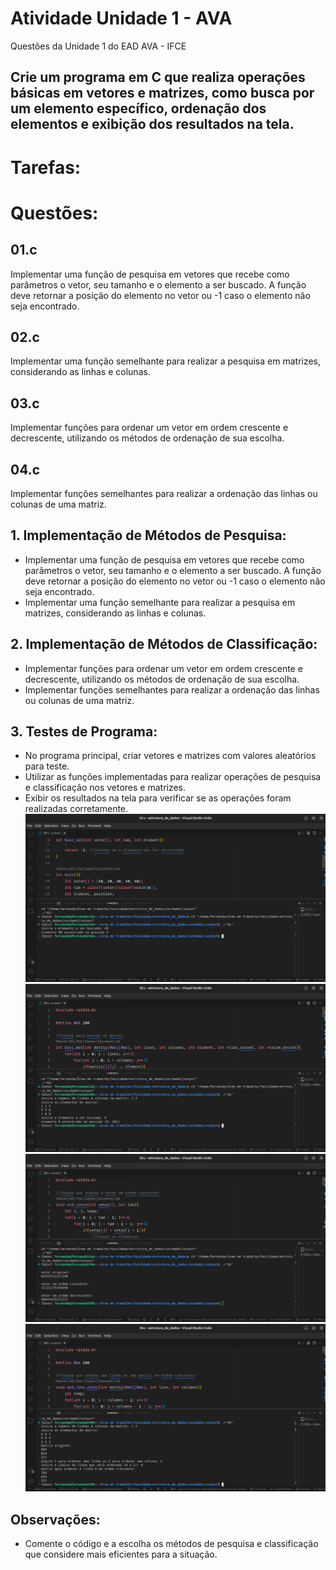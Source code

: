 # Atividade Unidade 1 - AVA
Questões da Unidade 1 do EAD AVA - IFCE 

## Crie um programa em C que realiza operações básicas em vetores e matrizes, como busca por um elemento específico, ordenação dos elementos e exibição dos resultados na tela.

# Tarefas:

# Questões:
## 01.c 
Implementar uma função de pesquisa em vetores que recebe como parâmetros o vetor, seu tamanho e o elemento a ser buscado. A função deve retornar a posição do elemento no vetor ou -1 caso o elemento não seja encontrado.

## 02.c
Implementar uma função semelhante para realizar a pesquisa em matrizes, considerando as linhas e colunas.

## 03.c
Implementar funções para ordenar um vetor em ordem crescente e decrescente, utilizando os métodos de ordenação de sua escolha.

## 04.c 
Implementar funções semelhantes para realizar a ordenação das linhas ou colunas de uma matriz.

## 1. Implementação de Métodos de Pesquisa:
- Implementar uma função de pesquisa em vetores que recebe como parâmetros o vetor, seu tamanho e o elemento a ser buscado. A função deve retornar a posição do elemento no vetor ou -1 caso o elemento não seja encontrado.
- Implementar uma função semelhante para realizar a pesquisa em matrizes, considerando as linhas e colunas.

## 2. Implementação de Métodos de Classificação: 
- Implementar funções para ordenar um vetor em ordem crescente e decrescente, utilizando os métodos de ordenação de sua escolha.
- Implementar funções semelhantes para realizar a ordenação das linhas ou colunas de uma matriz.

## 3. Testes de Programa:
- No programa principal, criar vetores e matrizes com valores aleatórios para teste.
- Utilizar as funções implementadas para realizar operações de pesquisa e classificação nos vetores e matrizes.
- Exibir os resultados na tela para verificar se as operações foram realizadas corretamente.
  <img src="./questao1.png">
  <img src="./questao2.png">
  <img src="./questao3.png">
  <img src="./questao4.png">
## Observações:
- Comente o código e a escolha os métodos de pesquisa e classificação que considere mais eficientes para a situação.
